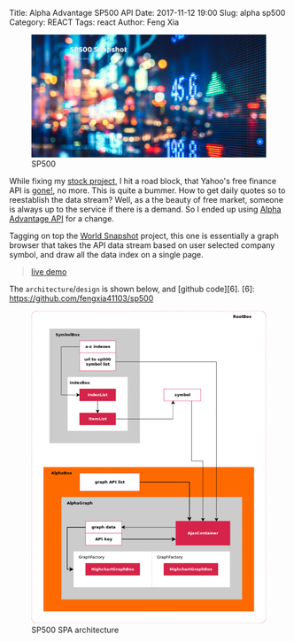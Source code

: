 Title: Alpha Advantage SP500 API
Date: 2017-11-12 19:00
Slug: alpha sp500
Category: REACT
Tags: react
Author: Feng Xia

<figure class="s12 center">
  <img src="images/alpha%20advantage%20sp500.png"/>
    <figcaption>SP500</figcaption>
</figure>


While fixing my [stock project][1], I hit a road block, that Yahoo's 
free finance API is [gone!][2], no more. This is quite a bummer. How
to get daily quotes so to reestablish the data stream? Well, as a the
beauty of free market, someone is always up to the service if there is
a demand. So I ended up using [Alpha Advantage API][3] for a change.

[1]: https://github.com/fengxia41103/jk
[2]: https://forums.yahoo.net/t5/Yahoo-Finance-help/Is-Yahoo-Finance-API-broken/td-p/250503
[3]: https://www.alphavantage.co/documentation/

Tagging on top the [World Snapshot][4] project, this one is
essentially a graph browser that takes the API data stream based on
user selected company symbol, and draw all the data index on a single page.

[4]: {filename}/workspace/demo/visualization.md

> [live demo][5]

[5]: http://sp500chart.s3-website-us-east-1.amazonaws.com

The `architecture`/`design` is shown below, and [github code][6].
[6]: https://github.com/fengxia41103/sp500

<figure class="s12 center">
  <img src="images/sp500%20architecture.png"/>
  <figcaption>SP500 SPA architecture</figcaption>
</figure>
